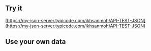 ## Try it

[https://my-json-server.typicode.com/ikhsanmoh/API-TEST-JSON](https://my-json-server.typicode.com/ikhsanmoh/API-TEST-JSON)

## Use your own data
